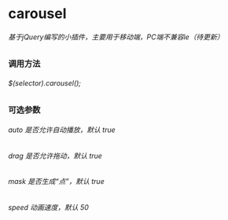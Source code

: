 # carousel

###### 基于jQuery编写的小插件，主要用于移动端，PC端不兼容ie（待更新）

### 调用方法
###### $(selector).carousel();

### 可选参数
###### auto 是否允许自动播放，默认 true
###### drag 是否允许拖动，默认 true
###### mask 是否生成“点”，默认 true
###### speed 动画速度，默认 50